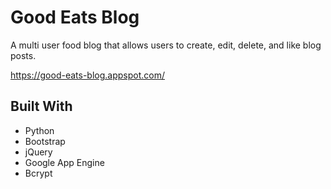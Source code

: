 # Good Eats Blog
A multi user food blog that allows users to create, edit, delete, and like blog posts.

https://good-eats-blog.appspot.com/

## Built With
* Python
* Bootstrap
* jQuery
* Google App Engine
* Bcrypt
